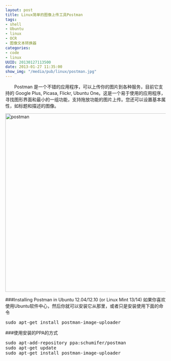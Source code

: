 ```yaml
--- 
layout: post
title: Linux简单的图像上传工具Postman
tags: 
- shell
- Ubuntu
- linux
- OCR
- 图像文本转换器
categories:
- code
- linux
UUID: 20130127113500
date: 2013-01-27 11:35:00
show_img: "/media/pub/linux/postman.jpg"
---
```


　　Postman 是一个不错的应用程序，可以上传你的图片到各种服务，目前它支持的 Google Plus, Picasa, Flickr, Ubuntu One。这是一个易于使用的应用程序，寻找图形界面和最小的一组功能，支持拖放功能的图片上传。您还可以设置基本属性，如标题和描述的图像。

<a href="{{site.static_url}}/media/pub/linux/postman.jpg" alt="postman" rel="prettyPhoto[{{page.UUID}}]">
<img src="{{site.static_url}}/media/pub/linux/postman.jpg" width="560px"  alt="postman" />
</a>

###Installing Postman in Ubuntu 12.04/12.10 (or Linux Mint 13/14)
如果你喜欢使用Ubuntu软件中心，然后你就可以安装它从那里，或者只是安装使用下面的命令
<pre id="bash">
sudo apt-get install postman-image-uploader
</pre>

###使用安装的PPA的方式
<pre id="bash">
sudo apt-add-repository ppa:schumifer/postman
sudo apt-get update
sudo apt-get install postman-image-uploader
</pre>



